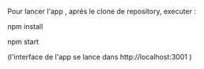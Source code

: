 Pour lancer l'app , aprés le clone de repository, executer : 

npm install

npm start

(l'interface de l'app se lance dans http://localhost:3001 )
